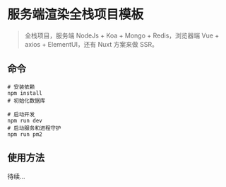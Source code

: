 # 服务端渲染全栈项目模板

> 全栈项目，服务端 NodeJs + Koa + Mongo + Redis，浏览器端 Vue + axios + ElementUI，还有 Nuxt 方案来做 SSR。

## 命令

```shell
# 安装依赖
npm install
# 初始化数据库

# 启动开发
npm run dev
# 启动服务和进程守护
npm run pm2
```

## 使用方法

待续...
